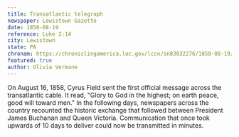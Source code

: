 ```yaml
---
title: Transatlantic telegraph
newspaper: Lewistown Gazette
date: 1858-08-19
reference: Luke 2:14
city: Lewistown
state: PA
chronam: https://chroniclingamerica.loc.gov/lccn/sn83032276/1858-08-19/ed-1/seq-2/#words=glory+god+highest+earth+peace+good+toward+men
featured: true
author: Olivia Vermane
---
```


On August 16, 1858, Cyrus Field sent the first official message across the transatlantic cable. It read, "Glory to God in the highest; on earth peace, good will toward men." In the following days, newspapers across the country recounted the historic exchange that followed between President James Buchanan and Queen Victoria. Communication that once took upwards of 10 days to deliver could now be transmitted in minutes. 
